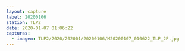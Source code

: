 ```yaml
---
layout: capture
label: 20200106
station: TLP2
date: 2020-01-07 01:06:22
capturas:
  - imagem: TLP2/2020/202001/20200106/M20200107_010622_TLP_2P.jpg
---
```

